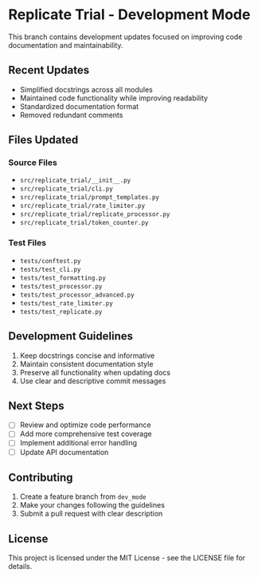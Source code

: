 # Replicate Trial - Development Mode

This branch contains development updates focused on improving code documentation and maintainability.

## Recent Updates

- Simplified docstrings across all modules
- Maintained code functionality while improving readability
- Standardized documentation format
- Removed redundant comments

## Files Updated

### Source Files
- `src/replicate_trial/__init__.py`
- `src/replicate_trial/cli.py`
- `src/replicate_trial/prompt_templates.py`
- `src/replicate_trial/rate_limiter.py`
- `src/replicate_trial/replicate_processor.py`
- `src/replicate_trial/token_counter.py`

### Test Files
- `tests/conftest.py`
- `tests/test_cli.py`
- `tests/test_formatting.py`
- `tests/test_processor.py`
- `tests/test_processor_advanced.py`
- `tests/test_rate_limiter.py`
- `tests/test_replicate.py`

## Development Guidelines

1. Keep docstrings concise and informative
2. Maintain consistent documentation style
3. Preserve all functionality when updating docs
4. Use clear and descriptive commit messages

## Next Steps

- [ ] Review and optimize code performance
- [ ] Add more comprehensive test coverage
- [ ] Implement additional error handling
- [ ] Update API documentation

## Contributing

1. Create a feature branch from `dev_mode`
2. Make your changes following the guidelines
3. Submit a pull request with clear description

## License

This project is licensed under the MIT License - see the LICENSE file for details.
